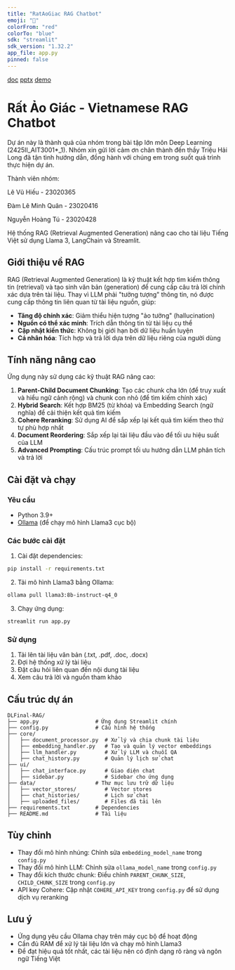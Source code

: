```yaml
---
title: "RatAoGiac RAG Chatbot"
emoji: "🐀"
colorFrom: "red"
colorTo: "blue"
sdk: "streamlit"
sdk_version: "1.32.2"
app_file: app.py
pinned: false
---
```


[doc](https://docs.google.com/document/d/1JgFa-yZ-Bz_SyAq-5Hys2kKD5B4D8uK31oWhGEShrMw/edit?usp=sharing)
[pptx](https://docs.google.com/presentation/d/1Vx7SjbXEJYPe7cF_0xskG_QhVXhlF6dgDjGdkOPRv5M/edit?usp=sharing)
[demo](https://huggingface.co/spaces/darkjeanne/RatAoGiac-VietnameseRAG)
# Rất Ảo Giác - Vietnamese RAG Chatbot

Dự án này là thành quả của nhóm trong bài tập lớn môn Deep Learning (2425II_AIT3001*_1). Nhóm xin gửi lời cảm ơn chân thành đến thầy Triệu Hải Long đã tận tình hướng dẫn, đồng hành với chúng em trong suốt quá trình thực hiện dự án.

Thành viên nhóm:

Lê Vũ Hiếu - 23020365

Đàm Lê Minh Quân - 23020416

Nguyễn Hoàng Tú - 23020428


Hệ thống RAG (Retrieval Augmented Generation) nâng cao cho tài liệu Tiếng Việt sử dụng Llama 3, LangChain và Streamlit.

## Giới thiệu về RAG

RAG (Retrieval Augmented Generation) là kỹ thuật kết hợp tìm kiếm thông tin (retrieval) và tạo sinh văn bản (generation) để cung cấp câu trả lời chính xác dựa trên tài liệu. Thay vì LLM phải "tưởng tượng" thông tin, nó được cung cấp thông tin liên quan từ tài liệu nguồn, giúp:

- **Tăng độ chính xác**: Giảm thiểu hiện tượng "ảo tưởng" (hallucination)
- **Nguồn có thể xác minh**: Trích dẫn thông tin từ tài liệu cụ thể
- **Cập nhật kiến thức**: Không bị giới hạn bởi dữ liệu huấn luyện
- **Cá nhân hóa**: Tích hợp và trả lời dựa trên dữ liệu riêng của người dùng

## Tính năng nâng cao

Ứng dụng này sử dụng các kỹ thuật RAG nâng cao:

1. **Parent-Child Document Chunking**: Tạo các chunk cha lớn (để truy xuất và hiểu ngữ cảnh rộng) và chunk con nhỏ (để tìm kiếm chính xác)
2. **Hybrid Search**: Kết hợp BM25 (từ khóa) và Embedding Search (ngữ nghĩa) để cải thiện kết quả tìm kiếm 
3. **Cohere Reranking**: Sử dụng AI để sắp xếp lại kết quả tìm kiếm theo thứ tự phù hợp nhất
4. **Document Reordering**: Sắp xếp lại tài liệu đầu vào để tối ưu hiệu suất của LLM
5. **Advanced Prompting**: Cấu trúc prompt tối ưu hướng dẫn LLM phân tích và trả lời

## Cài đặt và chạy

### Yêu cầu

- Python 3.9+
- [Ollama](https://ollama.ai/) (để chạy mô hình Llama3 cục bộ)

### Các bước cài đặt

1. Cài đặt dependencies:
```bash
pip install -r requirements.txt
```

2. Tải mô hình Llama3 bằng Ollama:
```bash
ollama pull llama3:8b-instruct-q4_0
```

3. Chạy ứng dụng:
```bash
streamlit run app.py
```

### Sử dụng

1. Tải lên tài liệu văn bản (.txt, .pdf, .doc, .docx)
2. Đợi hệ thống xử lý tài liệu
3. Đặt câu hỏi liên quan đến nội dung tài liệu
4. Xem câu trả lời và nguồn tham khảo

## Cấu trúc dự án

```
DLFinal-RAG/
├── app.py                  # Ứng dụng Streamlit chính
├── config.py               # Cấu hình hệ thống
├── core/
│   ├── document_processor.py  # Xử lý và chia chunk tài liệu
│   ├── embedding_handler.py   # Tạo và quản lý vector embeddings
│   ├── llm_handler.py         # Xử lý LLM và chuỗi QA
│   ├── chat_history.py        # Quản lý lịch sử chat
├── ui/
│   ├── chat_interface.py      # Giao diện chat
│   ├── sidebar.py             # Sidebar cho ứng dụng
├── data/                   # Thư mục lưu trữ dữ liệu
│   ├── vector_stores/         # Vector stores
│   ├── chat_histories/        # Lịch sử chat
│   ├── uploaded_files/        # Files đã tải lên
├── requirements.txt        # Dependencies
├── README.md               # Tài liệu
```

## Tùy chỉnh

- Thay đổi mô hình nhúng: Chỉnh sửa `embedding_model_name` trong `config.py`
- Thay đổi mô hình LLM: Chỉnh sửa `ollama_model_name` trong `config.py`
- Thay đổi kích thước chunk: Điều chỉnh `PARENT_CHUNK_SIZE`, `CHILD_CHUNK_SIZE` trong `config.py`
- API key Cohere: Cập nhật `COHERE_API_KEY` trong `config.py` để sử dụng dịch vụ reranking

## Lưu ý

- Ứng dụng yêu cầu Ollama chạy trên máy cục bộ để hoạt động
- Cần đủ RAM để xử lý tài liệu lớn và chạy mô hình Llama3
- Để đạt hiệu quả tốt nhất, các tài liệu nên có định dạng rõ ràng và ngôn ngữ Tiếng Việt
